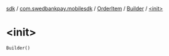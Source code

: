 [sdk](../../../index.md) / [com.swedbankpay.mobilesdk](../../index.md) / [OrderItem](../index.md) / [Builder](index.md) / [&lt;init&gt;](./-init-.md)

# &lt;init&gt;

`Builder()`